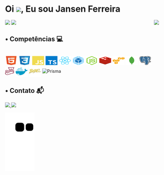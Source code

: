 <div>
  <h1 align="left">Oi <img src="https://raw.githubusercontent.com/kaueMarques/kaueMarques/master/hi.gif" height="30px">, Eu sou Jansen Ferreira</h1>
</div>
<img align="right" height="320em" src="coding.gif"/>
<div>
  <img 
     height="180" 
     src="https://github-readme-stats.vercel.app/api?username=Jansenck&show_icons=true&theme=radical" 
  />
  <img  
       height="203" 
       src="https://github-readme-stats.vercel.app/api/top-langs/?username=Jansenck&layout=compact&langs_count=16&theme=radical" 
  />
</div>

##
## • Competências 💻
<div align="left" style="display: inline_block"><br> 
  <img 
       align="center" 
       alt="HTML" 
       height="30"
       width="40" 
       src="https://raw.githubusercontent.com/devicons/devicon/master/icons/html5/html5-original.svg">
  <img 
       align="center" 
       alt="CSS" 
       height="30" 
       width="40" 
       src="https://raw.githubusercontent.com/devicons/devicon/master/icons/css3/css3-original.svg">
  <img 
       align="center" 
       alt="Js" 
       height="30" 
       width="40" 
       src="https://raw.githubusercontent.com/devicons/devicon/master/icons/javascript/javascript-plain.svg">
    <img 
       align="center" 
       alt="Typescript" 
       height="30" 
       width="40" 
       src="https://github.com/devicons/devicon/blob/master/icons/typescript/typescript-original.svg">
  <img 
       align="center" 
       alt="React" 
       height="30" 
       width="40" 
       src="https://raw.githubusercontent.com/devicons/devicon/master/icons/react/react-original.svg">
  <img 
       align="center" 
       alt="Webpack" 
       height="30" 
       width="40" 
       src="https://github.com/devicons/devicon/blob/master/icons/webpack/webpack-original.svg">
    <img 
       align="center" 
       alt="NodeJs" 
       height="30" 
       width="40" 
       src="https://github.com/devicons/devicon/blob/master/icons/nodejs/nodejs-original.svg">
  <img 
       align="center" 
       alt="Redis" 
       height="30" 
       width="40" 
       src="https://github.com/devicons/devicon/blob/master/icons/redis/redis-original.svg">
  <img 
       align="center" 
       alt="AWS" 
       height="30" 
       width="40" 
       src="https://github.com/devicons/devicon/blob/master/icons/amazonwebservices/amazonwebservices-original.svg">
  <img 
       align="center" 
       alt="MongoDB" 
       height="30" 
       width="40" 
       src="https://github.com/devicons/devicon/blob/master/icons/mongodb/mongodb-plain.svg">
  <img 
       align="center" 
       alt="PostgresSQL" 
       height="30" 
       width="40" 
       src="https://github.com/devicons/devicon/blob/master/icons/postgresql/postgresql-original.svg">
  <img 
       align="center" 
       alt="Jest" 
       height="25" 
       width="30" 
       src="https://github.com/devicons/devicon/blob/master/icons/jest/jest-plain.svg"> 
    <img 
       align="center" 
       alt="Docker" 
       height="40" 
       width="40" 
       src="https://github.com/devicons/devicon/blob/master/icons/docker/docker-plain.svg">
  <img 
       align="center"
       alt="Babel" 
       height="40" 
       width="40" 
       src="https://github.com/devicons/devicon/blob/master/icons/babel/babel-original.svg">
  <img 
       align="center" 
       alt="Prisma" 
       height="40" 
       width="50" 
       src="https://cdn.worldvectorlogo.com/logos/prisma-2.svg">
 
</div>
  
  ##
  ## • Contato 📬
<div> 
  <a href="mailto:jansencaik@gmail.com">
    <img 
         src="https://img.shields.io/badge/-Gmail-%23333?style=for-the-badge&logo=gmail&logoColor=white" target="_blank">
  </a>
  <a href="https://www.linkedin.com/in/jansen-caik-b03714100/" target="_blank">
    <img src="https://img.shields.io/badge/-LinkedIn-%230077B5?style=for-the-badge&logo=linkedin&logoColor=white" target="_blank">
  </a> 
 
  ![Snake animation](https://github.com/Jansenck/Jansenck/blob/output/github-contribution-grid-snake.svg)
 
</div>


